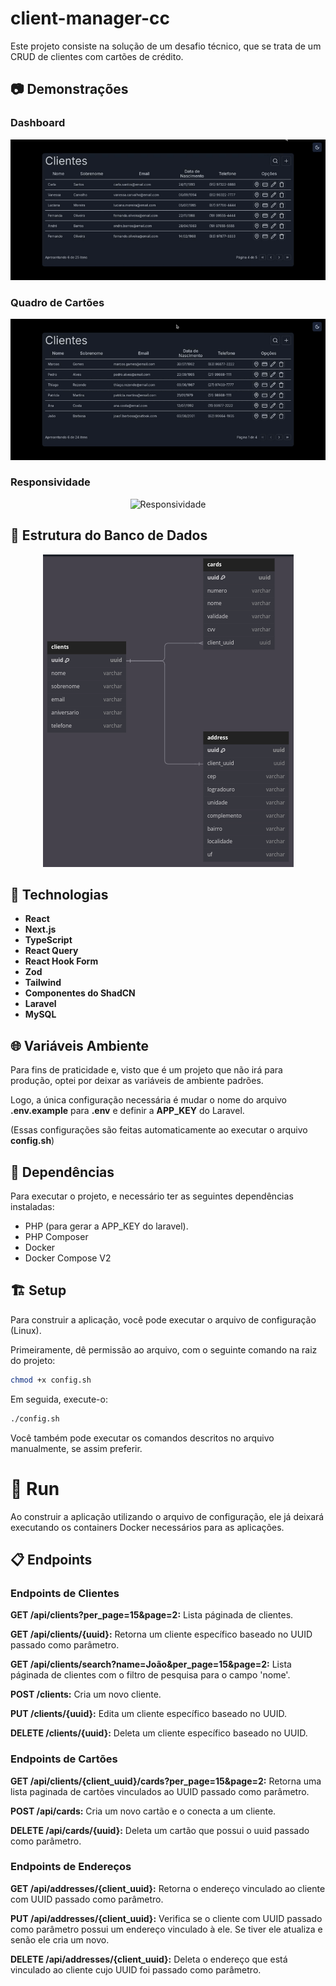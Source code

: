 # client-manager-cc

Este projeto consiste na solução de um desafio técnico, que se trata de um CRUD de clientes com cartões de crédito.

## 📷 Demonstrações

### Dashboard

<div align="center">
  <img src="./docs/client.gif" alt="Dashboard">
</div>

### Quadro de Cartões

<div align="center">
  <img src="./docs/card.gif" alt="Quadro de cartões">
</div>

### Responsividade

<div align="center">
  <img src="./docs/cell.gif" alt="Responsividade">
</div>

## 🎲 Estrutura do Banco de Dados

<p align="center">
<img src="./docs/Bd.png"  alt="Estrutura do Banco de Dados">
</p>

## 📱 Technologias

- **React**
- **Next.js**
- **TypeScript**
- **React Query**
- **React Hook Form**
- **Zod**
- **Tailwind**
- **Componentes do ShadCN**
- **Laravel**
- **MySQL**

## 🌐 Variáveis Ambiente

Para fins de praticidade e, visto que é um projeto que não irá para produção, optei por deixar as variáveis de ambiente padrões.

Logo, a única configuração necessária é mudar o nome do arquivo **.env.example** para **.env** e definir a **APP_KEY** do Laravel.

(Essas configurações são feitas automaticamente ao executar o arquivo **config.sh**)

## 🏁 Dependências

Para executar o projeto, e necessário ter as seguintes dependências instaladas:

- PHP (para gerar a APP_KEY do laravel).
- PHP Composer
- Docker
- Docker Compose V2

## 🏗 Setup

Para construir a aplicação, você pode executar o arquivo de configuração (Linux).

Primeiramente, dê permissão ao arquivo, com o seguinte comando na raiz do projeto:

```sh
chmod +x config.sh
```

Em seguida, execute-o:

```sh
./config.sh
```

Você também pode executar os comandos descritos no arquivo manualmente, se assim preferir.

# 🏃 Run

Ao construir a aplicação utilizando o arquivo de configuração, ele já deixará executando os containers Docker necessários para as aplicações.

## 📋 Endpoints

### Endpoints de Clientes

**GET /api/clients?per_page=15&page=2:** Lista páginada de clientes.

**GET /api/clients/{uuid}:** Retorna um cliente específico baseado no UUID passado como parâmetro.

**GET /api/clients/search?name=João&per_page=15&page=2:** Lista páginada de clientes com o filtro de pesquisa para o campo 'nome'.

**POST /clients:** Cria um novo cliente.

**PUT /clients/{uuid}:** Edita um cliente específico baseado no UUID.

**DELETE /clients/{uuid}:** Deleta um cliente específico baseado no UUID.

### Endpoints de Cartões

**GET /api/clients/{client_uuid}/cards?per_page=15&page=2:** Retorna uma lista paginada de cartões vinculados ao UUID passado como parâmetro.

**POST /api/cards:** Cria um novo cartão e o conecta a um cliente.

**DELETE /api/cards/{uuid}:** Deleta um cartão que possui o uuid passado como parâmetro.

### Endpoints de Endereços

**GET /api/addresses/{client_uuid}:** Retorna o endereço vinculado ao cliente com UUID passado como parâmetro.

**PUT /api/addresses/{client_uuid}:** Verifica se o cliente com UUID passado como parâmetro possui um endereço vinculado à ele. Se tiver ele atualiza e senão ele cria um novo.

**DELETE /api/addresses/{client_uuid}:** Deleta o endereço que está vinculado ao cliente cujo UUID foi passado como parâmetro.

